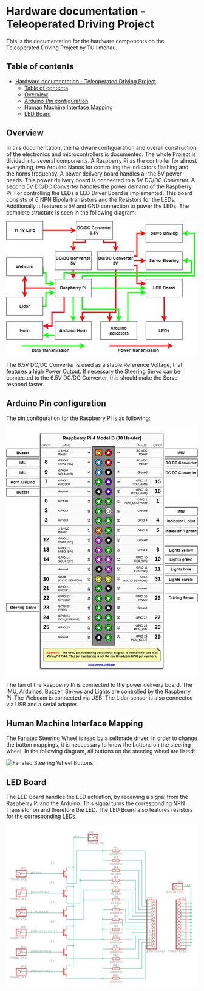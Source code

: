 # Hardware documentation - Teleoperated Driving Project
This is the documentation for the hardware components on the Teleoperated Driving Project by TU Ilmenau.

## Table of contents
- [Hardware documentation - Teleoperated Driving Project](#hardware-documentation---teleoperated-driving-project)
  - [Table of contents](#table-of-contents)
  - [Overview](#overview)
  - [Arduino Pin configuration](#arduino-pin-configuration)
  - [Human Machine Interface Mapping](#human-machine-interface-mapping)
  - [LED Board](#led-board)

## Overview
In this documentation, the hardware configuaration and overall construction of the electronics and microcontrollers is documented. The whole Project is divided into several components. A Raspberry Pi as the controller for almost everything, two Arduino Nanos for controlling the indicators flashing and the horns frequency. A power delivery board handles all the 5V power needs. This power delivery board is connected to a 5V DC/DC Converter. A second 5V DC/DC Converter handles the power demand of the Raspberry Pi. For controlling the LEDs a LED Driver Board is implemented. This board consists of 6 NPN Bipolartransistors and the Resistors for the LEDs. Additionally it features a 5V and GND connection to power the LEDs. The complete structure is seen in the following diagram:

![Functional Structure](Pictures/Funktionsstruktur.png)

The 6.5V DC/DC Converter is used as a stable Reference Voltage, that features a high Power Output. If necessary the Steering Servo can be connected to the 6.5V DC/DC Converter, this should make the Servo respond faster.

## Arduino Pin configuration
The pin configuration for the Raspberry Pi is as following:

![Raspberry Pi Pin configuration](Pictures/Pin-Belegung.png)

The fan of the Raspberry Pi is connected to the power delivery board. The IMU, Arduinos, Buzzer, Servos and Lights are controlled by the Raspberry Pi. The Webcam is connected via USB. The Lidar sensor is also connected via USB and a serial adapter.

## Human Machine Interface Mapping
The Fanatec Steering Wheel is read by a selfmade driver. In order to change the button mappings, it is neccessary to know the buttons on the steering wheel. In the following diagram, all buttons on the steering wheel are listed:

![Fanatec Steering Wheel Buttons](Pictures/Lenkrad-Belegung.png)

## LED Board
The LED Board handles the LED actuation, by receiving a signal from the Raspberry Pi and the Arduino. This signal turns the corresponding NPN Transistor on and therefore the LED. The LED Board also features resistors for the corresponding LEDs.

![LED Board Schematic](Pictures/led-board.png)
